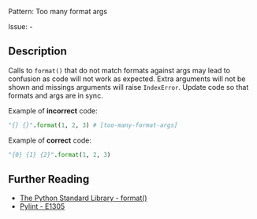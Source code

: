 Pattern: Too many format args

Issue: -

## Description

Calls to `format()` that do not match formats against args may lead to confusion as code will not work as expected. Extra arguments will not be shown and missings arguments will raise `IndexError`. Update code so that formats and args are in sync.


Example of **incorrect** code:

```python
"{} {}".format(1, 2, 3) # [too-many-format-args]
```

Example of **correct** code:

```python
"{0} {1} {2}".format(1, 2, 3)
```

## Further Reading

* [The Python Standard Library - format()](https://docs.python.org/2/library/functions.html#format)
* [Pylint - E1305](http://pylint-messages.wikidot.com/messages:e1305)
